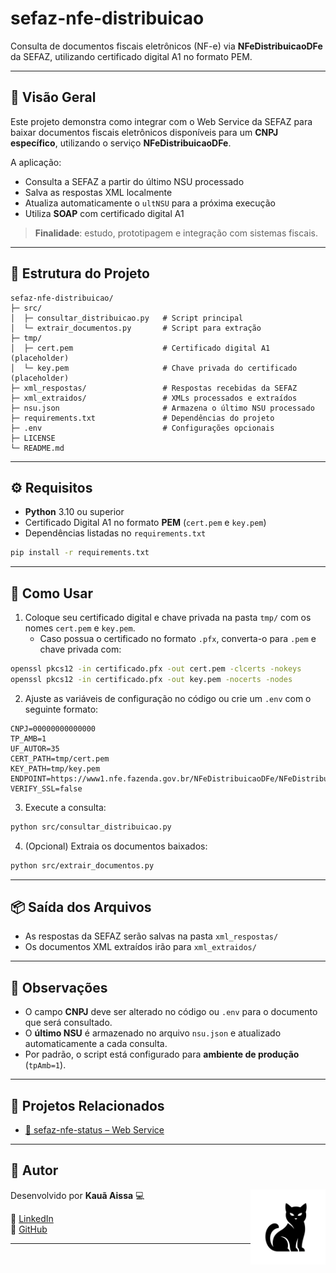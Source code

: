 # sefaz-nfe-distribuicao

Consulta de documentos fiscais eletrônicos (NF-e) via **NFeDistribuicaoDFe** da SEFAZ, utilizando certificado digital A1 no formato PEM.

---

## 📖 Visão Geral

Este projeto demonstra como integrar com o Web Service da SEFAZ para baixar documentos fiscais eletrônicos disponíveis para um **CNPJ específico**, utilizando o serviço **NFeDistribuicaoDFe**.

A aplicação:

- Consulta a SEFAZ a partir do último NSU processado
- Salva as respostas XML localmente
- Atualiza automaticamente o `ultNSU` para a próxima execução
- Utiliza **SOAP** com certificado digital A1

> **Finalidade**: estudo, prototipagem e integração com sistemas fiscais.

---

## 📂 Estrutura do Projeto

```
sefaz-nfe-distribuicao/
├─ src/
│  ├─ consultar_distribuicao.py   # Script principal
│  └─ extrair_documentos.py       # Script para extração
├─ tmp/
│  ├─ cert.pem                    # Certificado digital A1 (placeholder)
│  └─ key.pem                     # Chave privada do certificado (placeholder)
├─ xml_respostas/                 # Respostas recebidas da SEFAZ
├─ xml_extraidos/                 # XMLs processados e extraídos
├─ nsu.json                       # Armazena o último NSU processado
├─ requirements.txt               # Dependências do projeto
├─ .env                           # Configurações opcionais
├─ LICENSE
└─ README.md
```

---

## ⚙ Requisitos

- **Python** 3.10 ou superior
- Certificado Digital A1 no formato **PEM** (`cert.pem` e `key.pem`)
- Dependências listadas no `requirements.txt`

```bash
pip install -r requirements.txt
```

---

## 🚀 Como Usar

1. Coloque seu certificado digital e chave privada na pasta `tmp/` com os nomes `cert.pem` e `key.pem`.
   - Caso possua o certificado no formato `.pfx`, converta-o para `.pem` e chave privada com:

```bash
openssl pkcs12 -in certificado.pfx -out cert.pem -clcerts -nokeys
openssl pkcs12 -in certificado.pfx -out key.pem -nocerts -nodes
```

2. Ajuste as variáveis de configuração no código ou crie um `.env` com o seguinte formato:

```
CNPJ=00000000000000
TP_AMB=1
UF_AUTOR=35
CERT_PATH=tmp/cert.pem
KEY_PATH=tmp/key.pem
ENDPOINT=https://www1.nfe.fazenda.gov.br/NFeDistribuicaoDFe/NFeDistribuicaoDFe.asmx
VERIFY_SSL=false
```

3. Execute a consulta:

```bash
python src/consultar_distribuicao.py
```

4. (Opcional) Extraia os documentos baixados:

```bash
python src/extrair_documentos.py
```

---

## 📦 Saída dos Arquivos

- As respostas da SEFAZ serão salvas na pasta `xml_respostas/`
- Os documentos XML extraídos irão para `xml_extraidos/`

---

## 📌 Observações

- O campo **CNPJ** deve ser alterado no código ou `.env` para o documento que será consultado.
- O **último NSU** é armazenado no arquivo `nsu.json` e atualizado automaticamente a cada consulta.
- Por padrão, o script está configurado para **ambiente de produção** (`tpAmb=1`).

---

## 🔗 Projetos Relacionados

- [🍳 sefaz-nfe-status – Web Service](https://github.com/KauaAissa/sefaz-nfe-status)

---

## 📌 Autor

Desenvolvido por **Kauã Aissa** 💻
<img src="assets/blackcat.png" alt="Logo Gato Preto" width="120" align="right" />

🔗 [LinkedIn](https://www.linkedin.com/in/kauaaissa)  
🔗 [GitHub](https://github.com/KauaAissa)

---

